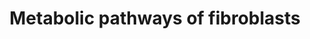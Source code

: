 ---
annotations:
- id: PW:0000002
  parent: classic metabolic pathway
  type: Pathway Ontology
  value: classic metabolic pathway
- id: DOID:3770
  type: Disease Ontology
  value: pulmonary fibrosis
- id: CL:0000057
  parent: animal cell
  type: Cell Type Ontology
  value: fibroblast
authors:
- AliHbdl
- Jgumbaragyte
- Ecenazertan
- Eweitz
- Mariamierzejewska
- Alippifed
- MatejKrivulka
- Egonw
- Andra
- AlexanderPico
description: Fibroblasts are known to contribute to tissue and organ connectivity
  by producing and secreting extracellular matrix (ECM) proteins. Although several
  diseases, such as fibrosis and cancer, have been linked to changes in fibroblast
  metabolism, the resting metabolic conditions that are present in healthy cells generally
  go unreported. Because fibroblasts are known to display heterogeneity, the metabolic
  processes of different tissues may vary. The aim was to identify and map out the
  general metabolic pathways present in fibroblasts. The pathways for collagen, serine,
  and proline, as well as glycosaminoglycan synthesis, are nearly complete. Nonetheless,
  dashed arrows indicate missing process steps that should be identified and included.
  There is a lack of data on fibroblasts' metabolic activities, and further research
  is required to understand the complete metabolic pathways of fibroblasts.
last-edited: 2023-02-27
organisms:
- Homo sapiens
redirect_from:
- /index.php/Pathway:WP5312
- /instance/WP5312
- /instance/WP5312_r125567
revision: r125567
schema-jsonld:
- '@context': https://schema.org/
  '@id': https://wikipathways.github.io/pathways/WP5312.html
  '@type': Dataset
  creator:
    '@type': Organization
    name: WikiPathways
  description: Fibroblasts are known to contribute to tissue and organ connectivity
    by producing and secreting extracellular matrix (ECM) proteins. Although several
    diseases, such as fibrosis and cancer, have been linked to changes in fibroblast
    metabolism, the resting metabolic conditions that are present in healthy cells
    generally go unreported. Because fibroblasts are known to display heterogeneity,
    the metabolic processes of different tissues may vary. The aim was to identify
    and map out the general metabolic pathways present in fibroblasts. The pathways
    for collagen, serine, and proline, as well as glycosaminoglycan synthesis, are
    nearly complete. Nonetheless, dashed arrows indicate missing process steps that
    should be identified and included. There is a lack of data on fibroblasts' metabolic
    activities, and further research is required to understand the complete metabolic
    pathways of fibroblasts.
  keywords:
  - 3PG
  - ADAMTS2
  - Acetyl-CoA
  - BMP1
  - 'CD36 '
  - Chondroitin sulfate
  - Collagen
  - Dermatan sulfate
  - F6P
  - FGFR1
  - FGFR4
  - Fatty acid
  - G1P
  - G6P
  - G6PI
  - GLDH
  - GLS
  - GLUT1
  - GSAL
  - Glucose
  - Glutamate
  - Glutamine
  - Glycine
  - HK
  - Heparan sulfate
  - Hsp47
  - Hyaluronic acid
  - Keratan sulfate
  - L-glutamate
  - LDH
  - LOX
  - LPAR1
  - Lactic acid
  - MCT1
  - P3H3
  - P3H4
  - P4HA1
  - P4HA2
  - P4HA3
  - P5C
  - P5CR
  - P5CS
  - PGM1
  - PHGDH
  - PLC
  - PLOD1
  - PSA
  - PSP
  - Proline
  - Pyruvate
  - RhoA
  - SHMT
  - SLC1A5
  - Serine
  - UDP-GlcA
  - UDP-glucose
  - UGDH
  - UGP2
  - αKG
  license: CC0
  name: Metabolic pathways of fibroblasts
seo: CreativeWork
title: Metabolic pathways of fibroblasts
wpid: WP5312
---
